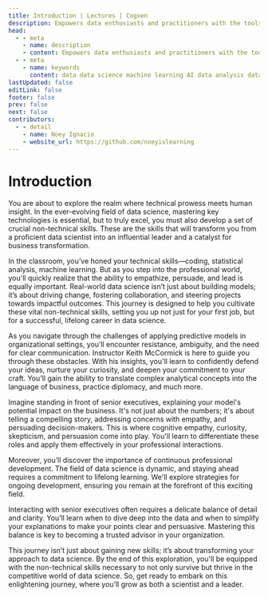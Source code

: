 ```yaml
---
title: Introduction | Lectures | Cogxen
description: Empowers data enthusiasts and practitioners with the tools and knowledge to unlock the potential of data.
head:
  - - meta
    - name: description
    - content: Empowers data enthusiasts and practitioners with the tools and knowledge to unlock the potential of data.
  - - meta
    - name: keywords
      content: data data science machine learning AI data analysis data-driven data enthusiasts data practitioners
lastUpdated: false
editLink: false
footer: false
prev: false
next: false
contributors:
  - - detail
    - name: Noey Ignacio
    - website_url: https://github.com/noeyislearning
---
```


# Introduction

You are about to explore the realm where technical prowess meets human insight. In the ever-evolving field of data science, mastering key technologies is essential, but to truly excel, you must also develop a set of crucial non-technical skills. These are the skills that will transform you from a proficient data scientist into an influential leader and a catalyst for business transformation.

In the classroom, you’ve honed your technical skills—coding, statistical analysis, machine learning. But as you step into the professional world, you'll quickly realize that the ability to empathize, persuade, and lead is equally important. Real-world data science isn’t just about building models; it’s about driving change, fostering collaboration, and steering projects towards impactful outcomes. This journey is designed to help you cultivate these vital non-technical skills, setting you up not just for your first job, but for a successful, lifelong career in data science.

As you navigate through the challenges of applying predictive models in organizational settings, you’ll encounter resistance, ambiguity, and the need for clear communication. Instructor Keith McCormick is here to guide you through these obstacles. With his insights, you'll learn to confidently defend your ideas, nurture your curiosity, and deepen your commitment to your craft. You'll gain the ability to translate complex analytical concepts into the language of business, practice diplomacy, and much more.

Imagine standing in front of senior executives, explaining your model's potential impact on the business. It's not just about the numbers; it's about telling a compelling story, addressing concerns with empathy, and persuading decision-makers. This is where cognitive empathy, curiosity, skepticism, and persuasion come into play. You'll learn to differentiate these roles and apply them effectively in your professional interactions.

Moreover, you’ll discover the importance of continuous professional development. The field of data science is dynamic, and staying ahead requires a commitment to lifelong learning. We'll explore strategies for ongoing development, ensuring you remain at the forefront of this exciting field.

Interacting with senior executives often requires a delicate balance of detail and clarity. You’ll learn when to dive deep into the data and when to simplify your explanations to make your points clear and persuasive. Mastering this balance is key to becoming a trusted advisor in your organization.

This journey isn’t just about gaining new skills; it’s about transforming your approach to data science. By the end of this exploration, you'll be equipped with the non-technical skills necessary to not only survive but thrive in the competitive world of data science. So, get ready to embark on this enlightening journey, where you’ll grow as both a scientist and a leader.

